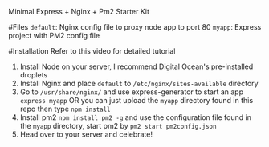 Minimal Express + Nginx + Pm2 Starter Kit

#Files
`default`: Nginx config file to proxy node app to port 80
`myapp`: Express project with PM2 config file

#Installation
Refer to this video for detailed tutorial

1. Install Node on your server, I recommend Digital Ocean's pre-installed droplets
2. Install Nginx and place `default` to `/etc/nginx/sites-available` directory
3. Go to `/usr/share/nginx/` and use express-generator to start an app `express myapp` OR you can just upload the `myapp` directory found in this repo then type `npm install`
4. Install pm2 `npm install pm2 -g` and use the configuration file found in the `myapp` directory, start pm2 by `pm2 start pm2config.json`
5. Head over to your server and celebrate!
